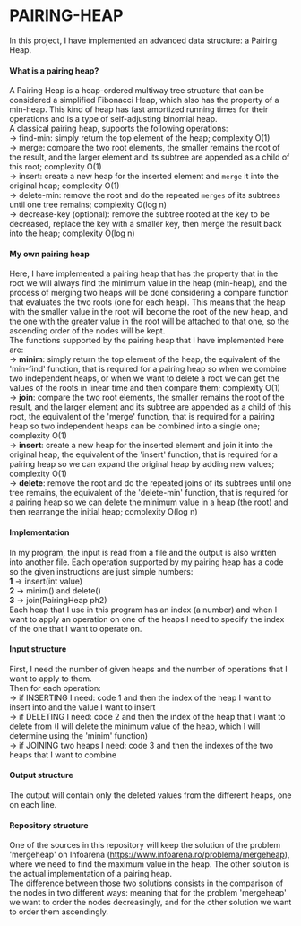 # PAIRING-HEAP

In this project, I have implemented an advanced data structure: a Pairing Heap.

#### What is a pairing heap? 
A Pairing Heap is a heap-ordered multiway tree structure that can be considered a simplified Fibonacci Heap, which also has the property of a min-heap. This kind of heap has fast amortized running times for their operations and is a type of self-adjusting binomial heap. <br />
A classical pairing heap, supports the following operations: <br />
	-> find-min: simply return the top element of the heap; complexity O(1) <br />
	-> merge: compare the two root elements, the smaller remains the root of the result, and the larger element and its subtree are appended as a child of this root; complexity O(1) <br />
	-> insert: create a new heap for the inserted element and `merge` it into the original heap; complexity O(1) <br />
	-> delete-min: remove the root and do the repeated `merges` of its subtrees until one tree remains; complexity O(log n) <br />
	-> decrease-key (optional): remove the subtree rooted at the key to be decreased, replace the key with a smaller key, then merge the result back into the heap; complexity O(log n) <br />

#### My own pairing heap
Here, I have implemented a pairing heap that has the property that in the root we will always find the minimum value in the heap (min-heap), and the process of merging two heaps will be done considering a compare function that evaluates the two roots (one for each heap). This means that the heap with the smaller value in the root will become the root of the new heap, and the one with the greater value in the root will be attached to that one, so the ascending order of the nodes will be kept. <br />
The functions supported by the pairing heap that I have implemented here are: <br />
	-> **minim**: simply return the top element of the heap, the equivalent of the 'min-find' function, that is required for a pairing heap so when we combine two independent heaps, or when we want to delete a root we can get the values of the roots in linear time and then compare them; complexity O(1) <br />
	-> **join**: compare the two root elements, the smaller remains the root of the result, and the larger element and its subtree are appended as a child of this root, the equivalent of the 'merge' function, that is required for a pairing heap so two independent heaps can be combined into a single one; complexity O(1) <br />
	-> **insert**: create a new heap for the inserted element and join it into the original heap, the equivalent of the 'insert' function, that is required for a pairing heap so we can expand the original heap by adding new values; complexity O(1) <br />
	-> **delete**: remove the root and do the repeated joins of its subtrees until one tree remains, the equivalent of the 'delete-min' function, that is required for a pairing heap so we can delete the minimum value in a heap (the root) and then rearrange the initial heap; complexity O(log n) <br />

#### Implementation
In my program, the input is read from a file and the output is also written into another file. Each operation supported by my pairing heap has a code so the given instructions are just simple numbers: <br />
**1** -> insert(int value) <br />
**2** -> minim() and delete() <br />
**3** -> join(PairingHeap ph2) <br />
Each heap that I use in this program has an index (a number) and when I want to apply an operation on one of the heaps I need to specify the index of the one that I want to operate on.  <br />

#### Input structure
First, I need the number of given heaps and the number of operations that I want to apply to them. <br />
Then for each operation: <br />
  -> if INSERTING I need: code 1 and then the index of the heap I want to insert into and the value I want to insert <br />
  -> if DELETING I need: code 2 and then the index of the heap that I want to delete from (I will delete the minimum value of the heap, which I will determine using the 'minim' function) <br />
  -> if JOINING two heaps I need: code 3 and then the indexes of the two heaps that I want to combine <br />
  
#### Output structure
The output will contain only the deleted values from the different heaps, one on each line. <br />

#### Repository structure
One of the sources in this repository will keep the solution of the problem 'mergeheap' on Infoarena (https://www.infoarena.ro/problema/mergeheap), where we need to find the maximum value in the heap. The other solution is the actual implementation of a pairing heap. <br />
The difference between those two solutions consists in the comparison of the nodes in two different ways: meaning that for the problem 'mergeheap' we want to order the nodes decreasingly, and for the other solution we want to order them ascendingly. <br />

